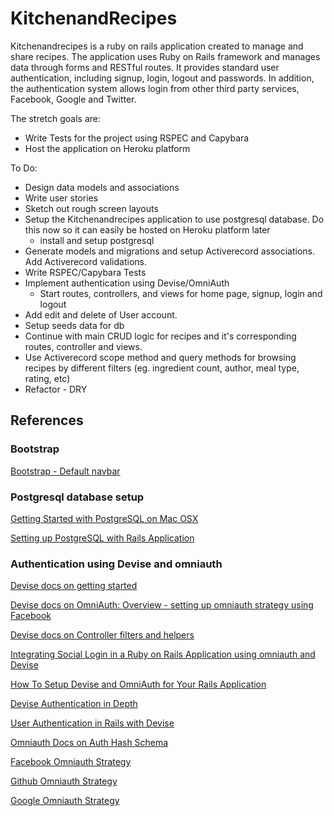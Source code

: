 # KitchenandRecipes
Kitchenandrecipes is a ruby on rails application created to manage and share recipes.
The application uses Ruby on Rails framework and manages data through forms and RESTful routes. It provides standard user authentication, including signup, login, logout and passwords. In addition, the authentication system allows login from other third party services, Facebook, Google and Twitter.

The stretch goals are:
-	Write Tests for the project using RSPEC and Capybara
-	Host the application on Heroku platform

To Do:
- Design data models and associations
- Write user stories
- Sketch out rough screen layouts
- Setup the Kitchenandrecipes application to use postgresql database. Do this now so it can easily be hosted on Heroku platform later
  - install and setup postgresql
- Generate models and migrations and setup Activerecord associations. Add Activerecord validations.
- Write RSPEC/Capybara Tests
- Implement authentication using Devise/OmniAuth
  - Start routes, controllers, and views for home page, signup, login and logout
- Add edit and delete of User account.
- Setup seeds data for db
- Continue with main CRUD logic for recipes and it's corresponding routes, controller and views.
- Use Activerecord scope method and query methods for browsing recipes by different filters (eg. ingredient count, author, meal type, rating, etc)
- Refactor - DRY

## References
### Bootstrap
[Bootstrap - Default navbar](https://getbootstrap.com/docs/3.3/components/#navbar-default)

### Postgresql database setup
[Getting Started with PostgreSQL on Mac OSX](https://www.codementor.io/engineerapart/getting-started-with-postgresql-on-mac-osx-are8jcopb)

[Setting up PostgreSQL with Rails Application](https://medium.com/@noordean/setting-up-postgresql-with-rails-application-357fe5e9c28)

### Authentication using Devise and omniauth
[Devise docs on getting started](https://github.com/plataformatec/devise)

[Devise docs on OmniAuth: Overview - setting up omniauth strategy using Facebook](https://github.com/plataformatec/devise/wiki/OmniAuth:-Overview)

[Devise docs on Controller filters and helpers](https://github.com/plataformatec/devise#controller-filters-and-helpers)

[Integrating Social Login in a Ruby on Rails Application using omniauth and Devise](https://scotch.io/tutorials/integrating-social-login-in-a-ruby-on-rails-application)

[How To Setup Devise and OmniAuth for Your Rails Application](https://www.adrianprieto.com/how-to-setup-devise-and-omniauth-for-your-rails-application/)

[Devise Authentication in Depth](https://www.sitepoint.com/devise-authentication-in-depth/)

[User Authentication in Rails with Devise](https://gorails.com/episodes/user-authentication-with-devise)

[Omniauth Docs on Auth Hash Schema](https://github.com/omniauth/omniauth/wiki/Auth-Hash-Schema)

[Facebook Omniauth Strategy](https://github.com/mkdynamic/omniauth-facebook)

[Github Omniauth Strategy](https://github.com/omniauth/omniauth-github)  

[Google Omniauth Strategy](https://github.com/zquestz/omniauth-google-oauth2)
